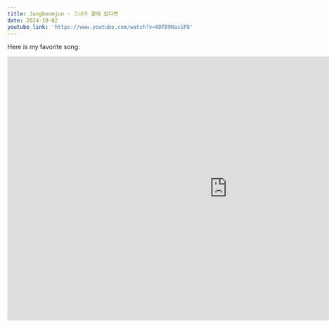 ```yaml
---
title: Jangbeomjun - 그녀가 곁에 없다면
date: 2024-10-02
youtube_link: 'https://www.youtube.com/watch?v=0DfD9NasSP8'
---
```


Here is my favorite song:

<iframe width="1000" height="600" src="https://www.youtube.com/watch?v=0DfD9NasSP8" frameborder="0" allow="accelerometer; autoplay; clipboard-write; encrypted-media; gyroscope; picture-in-picture" allowfullscreen></iframe>
